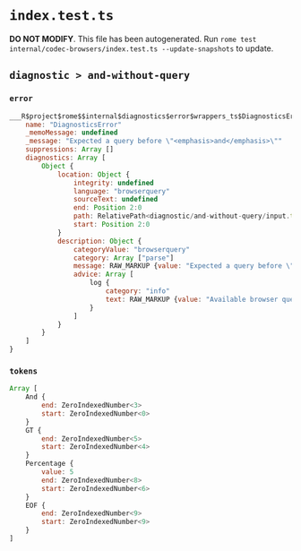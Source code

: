 # `index.test.ts`

**DO NOT MODIFY**. This file has been autogenerated. Run `rome test internal/codec-browsers/index.test.ts --update-snapshots` to update.

## `diagnostic > and-without-query`

### `error`

```javascript
___R$project$rome$$internal$diagnostics$error$wrappers_ts$DiagnosticsError {
	name: "DiagnosticsError"
	_memoMessage: undefined
	_message: "Expected a query before \"<emphasis>and</emphasis>\""
	suppressions: Array []
	diagnostics: Array [
		Object {
			location: Object {
				integrity: undefined
				language: "browserquery"
				sourceText: undefined
				end: Position 2:0
				path: RelativePath<diagnostic/and-without-query/input.txt>
				start: Position 2:0
			}
			description: Object {
				categoryValue: "browserquery"
				category: Array ["parse"]
				message: RAW_MARKUP {value: "Expected a query before \"<emphasis>and</emphasis>\""}
				advice: Array [
					log {
						category: "info"
						text: RAW_MARKUP {value: "Available browser queries can be found at <hyperlink target=\"https://github.com/rome/tools/blob/main/internal/codec-browsers/README.md#queries\"/>"}
					}
				]
			}
		}
	]
}
```

### `tokens`

```javascript
Array [
	And {
		end: ZeroIndexedNumber<3>
		start: ZeroIndexedNumber<0>
	}
	GT {
		end: ZeroIndexedNumber<5>
		start: ZeroIndexedNumber<4>
	}
	Percentage {
		value: 5
		end: ZeroIndexedNumber<8>
		start: ZeroIndexedNumber<6>
	}
	EOF {
		end: ZeroIndexedNumber<9>
		start: ZeroIndexedNumber<9>
	}
]
```

